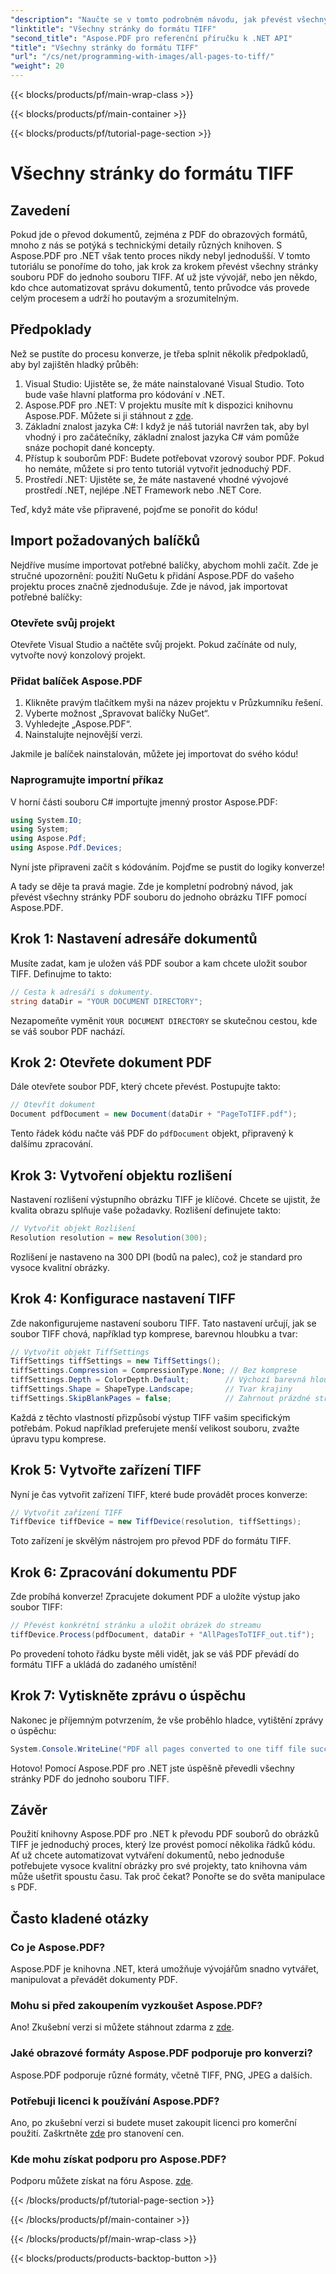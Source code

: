 ```yaml
---
"description": "Naučte se v tomto podrobném návodu, jak převést všechny stránky PDF do formátu TIFF pomocí Aspose.PDF pro .NET. Snadná a efektivní správa dokumentů."
"linktitle": "Všechny stránky do formátu TIFF"
"second_title": "Aspose.PDF pro referenční příručku k .NET API"
"title": "Všechny stránky do formátu TIFF"
"url": "/cs/net/programming-with-images/all-pages-to-tiff/"
"weight": 20
---
```


{{< blocks/products/pf/main-wrap-class >}}

{{< blocks/products/pf/main-container >}}

{{< blocks/products/pf/tutorial-page-section >}}

# Všechny stránky do formátu TIFF

## Zavedení

Pokud jde o převod dokumentů, zejména z PDF do obrazových formátů, mnoho z nás se potýká s technickými detaily různých knihoven. S Aspose.PDF pro .NET však tento proces nikdy nebyl jednodušší. V tomto tutoriálu se ponoříme do toho, jak krok za krokem převést všechny stránky souboru PDF do jednoho souboru TIFF. Ať už jste vývojář, nebo jen někdo, kdo chce automatizovat správu dokumentů, tento průvodce vás provede celým procesem a udrží ho poutavým a srozumitelným.

## Předpoklady

Než se pustíte do procesu konverze, je třeba splnit několik předpokladů, aby byl zajištěn hladký průběh:

1. Visual Studio: Ujistěte se, že máte nainstalované Visual Studio. Toto bude vaše hlavní platforma pro kódování v .NET.
2. Aspose.PDF pro .NET: V projektu musíte mít k dispozici knihovnu Aspose.PDF. Můžete si ji stáhnout z [zde](https://releases.aspose.com/pdf/net/).
3. Základní znalost jazyka C#: I když je náš tutoriál navržen tak, aby byl vhodný i pro začátečníky, základní znalost jazyka C# vám pomůže snáze pochopit dané koncepty.
4. Přístup k souborům PDF: Budete potřebovat vzorový soubor PDF. Pokud ho nemáte, můžete si pro tento tutoriál vytvořit jednoduchý PDF.
5. Prostředí .NET: Ujistěte se, že máte nastavené vhodné vývojové prostředí .NET, nejlépe .NET Framework nebo .NET Core.

Teď, když máte vše připravené, pojďme se ponořit do kódu!

## Import požadovaných balíčků

Nejdříve musíme importovat potřebné balíčky, abychom mohli začít. Zde je stručné upozornění: použití NuGetu k přidání Aspose.PDF do vašeho projektu proces značně zjednodušuje. Zde je návod, jak importovat potřebné balíčky:

### Otevřete svůj projekt

Otevřete Visual Studio a načtěte svůj projekt. Pokud začínáte od nuly, vytvořte nový konzolový projekt.

### Přidat balíček Aspose.PDF

1. Klikněte pravým tlačítkem myši na název projektu v Průzkumníku řešení.
2. Vyberte možnost „Spravovat balíčky NuGet“.
3. Vyhledejte „Aspose.PDF“.
4. Nainstalujte nejnovější verzi.

Jakmile je balíček nainstalován, můžete jej importovat do svého kódu!

### Naprogramujte importní příkaz

V horní části souboru C# importujte jmenný prostor Aspose.PDF:

```csharp
using System.IO;
using System;
using Aspose.Pdf;
using Aspose.Pdf.Devices;
```

Nyní jste připraveni začít s kódováním. Pojďme se pustit do logiky konverze!

A tady se děje ta pravá magie. Zde je kompletní podrobný návod, jak převést všechny stránky PDF souboru do jednoho obrázku TIFF pomocí Aspose.PDF.

## Krok 1: Nastavení adresáře dokumentů

Musíte zadat, kam je uložen váš PDF soubor a kam chcete uložit soubor TIFF. Definujme to takto:

```csharp
// Cesta k adresáři s dokumenty.
string dataDir = "YOUR DOCUMENT DIRECTORY";
```

Nezapomeňte vyměnit `YOUR DOCUMENT DIRECTORY` se skutečnou cestou, kde se váš soubor PDF nachází.

## Krok 2: Otevřete dokument PDF

Dále otevřete soubor PDF, který chcete převést. Postupujte takto:

```csharp
// Otevřít dokument
Document pdfDocument = new Document(dataDir + "PageToTIFF.pdf");
```

Tento řádek kódu načte váš PDF do `pdfDocument` objekt, připravený k dalšímu zpracování.

## Krok 3: Vytvoření objektu rozlišení

Nastavení rozlišení výstupního obrázku TIFF je klíčové. Chcete se ujistit, že kvalita obrazu splňuje vaše požadavky. Rozlišení definujete takto:

```csharp
// Vytvořit objekt Rozlišení
Resolution resolution = new Resolution(300);
```

Rozlišení je nastaveno na 300 DPI (bodů na palec), což je standard pro vysoce kvalitní obrázky.

## Krok 4: Konfigurace nastavení TIFF

Zde nakonfigurujeme nastavení souboru TIFF. Tato nastavení určují, jak se soubor TIFF chová, například typ komprese, barevnou hloubku a tvar:

```csharp
// Vytvořit objekt TiffSettings
TiffSettings tiffSettings = new TiffSettings();
tiffSettings.Compression = CompressionType.None; // Bez komprese
tiffSettings.Depth = ColorDepth.Default;        // Výchozí barevná hloubka
tiffSettings.Shape = ShapeType.Landscape;       // Tvar krajiny
tiffSettings.SkipBlankPages = false;            // Zahrnout prázdné stránky
```

Každá z těchto vlastností přizpůsobí výstup TIFF vašim specifickým potřebám. Pokud například preferujete menší velikost souboru, zvažte úpravu typu komprese.

## Krok 5: Vytvořte zařízení TIFF

Nyní je čas vytvořit zařízení TIFF, které bude provádět proces konverze:

```csharp
// Vytvořit zařízení TIFF
TiffDevice tiffDevice = new TiffDevice(resolution, tiffSettings);
```

Toto zařízení je skvělým nástrojem pro převod PDF do formátu TIFF.

## Krok 6: Zpracování dokumentu PDF

Zde probíhá konverze! Zpracujete dokument PDF a uložíte výstup jako soubor TIFF:

```csharp
// Převést konkrétní stránku a uložit obrázek do streamu
tiffDevice.Process(pdfDocument, dataDir + "AllPagesToTIFF_out.tif");
```

Po provedení tohoto řádku byste měli vidět, jak se váš PDF převádí do formátu TIFF a ukládá do zadaného umístění!

## Krok 7: Vytiskněte zprávu o úspěchu

Nakonec je příjemným potvrzením, že vše proběhlo hladce, vytištění zprávy o úspěchu:

```csharp
System.Console.WriteLine("PDF all pages converted to one tiff file successfully!");
```

Hotovo! Pomocí Aspose.PDF pro .NET jste úspěšně převedli všechny stránky PDF do jednoho souboru TIFF.

## Závěr

Použití knihovny Aspose.PDF pro .NET k převodu PDF souborů do obrázků TIFF je jednoduchý proces, který lze provést pomocí několika řádků kódu. Ať už chcete automatizovat vytváření dokumentů, nebo jednoduše potřebujete vysoce kvalitní obrázky pro své projekty, tato knihovna vám může ušetřit spoustu času. Tak proč čekat? Ponořte se do světa manipulace s PDF.

## Často kladené otázky

### Co je Aspose.PDF?
Aspose.PDF je knihovna .NET, která umožňuje vývojářům snadno vytvářet, manipulovat a převádět dokumenty PDF.

### Mohu si před zakoupením vyzkoušet Aspose.PDF?
Ano! Zkušební verzi si můžete stáhnout zdarma z [zde](https://releases.aspose.com/).

### Jaké obrazové formáty Aspose.PDF podporuje pro konverzi?
Aspose.PDF podporuje různé formáty, včetně TIFF, PNG, JPEG a dalších.

### Potřebuji licenci k používání Aspose.PDF?
Ano, po zkušební verzi si budete muset zakoupit licenci pro komerční použití. Zaškrtněte [zde](https://purchase.aspose.com/) pro stanovení cen.

### Kde mohu získat podporu pro Aspose.PDF?
Podporu můžete získat na fóru Aspose. [zde](https://forum.aspose.com/c/pdf/10).

{{< /blocks/products/pf/tutorial-page-section >}}

{{< /blocks/products/pf/main-container >}}

{{< /blocks/products/pf/main-wrap-class >}}

{{< blocks/products/products-backtop-button >}}